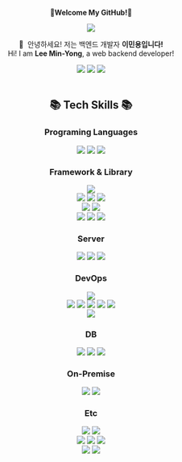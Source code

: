 <p align="center"><strong>💖Welcome My GitHub!💖</strong></p>
<div align=center>
<img src="https://capsule-render.vercel.app/api?type=rounded&color=auto&height=300&text=Ludin%27s%20World&fontSize=80&theme=gruvbox_light&animation=fadeIn" />
</div>


<div align=center>
<p>
  👋&nbsp; 안녕하세요! 저는 백엔드 개발자 <b>이민용입니다!</b><br>
  Hi! I am <b>Lee Min-Yong</b>, a web backend developer!
</p>
  <a href="https://ludin-rich.tistory.com/"><img src="https://img.shields.io/badge/Blog-000000?style=flat-square&logo=tistory&logoColor=white"/></a>
<a href="https://www.instagram.com/ludin_lee/"><img src="https://img.shields.io/badge/Instagram-E4405F?style=flat-square&logo=instagram&logoColor=white"/></a>
<a href="https://www.linkedin.com/in/%EB%AF%BC%EC%9A%A9-%EC%9D%B4-6037b8244/"><img src="https://img.shields.io/badge/linkedin-0A66C2?style=flat-square&logo=linkedin&logoColor=white"/></a>
<br>
</div>

<br>


<div align=center><h2>📚 Tech Skills 📚</h2> </div>

<div align=center><h3>Programing Languages</h3>
<p>
<img src="https://img.shields.io/badge/JavaScript-F7DF1E?style=flat-square&logo=JavaScript&logoColor=white"/>
<img src="https://img.shields.io/badge/TypeScript-3178C6?style=flat-square&logo=TypeScript&logoColor=white"/>
<img src="https://img.shields.io/badge/Python-3776AB?style=flat-square&logo=Python&logoColor=white"/>
</p>
</div>

<div align=center><h3>Framework & Library </h3>
<p>
<img src="https://img.shields.io/badge/Node.js-339933?style=flat-square&logo=Node.js&logoColor=white"/>
  <br>
<img src="https://img.shields.io/badge/Express-000000?style=flat-square&logo=Express&logoColor=white"/>
<img src="https://img.shields.io/badge/NestJs-E0234E?style=flat-square&logo=NetsJs&logoColor=white"/>
<img src="https://img.shields.io/badge/Flask-000000?style=flat-square&logo=Flask&logoColor=white"/>
  <br>
<img src="https://img.shields.io/badge/Sequelize-52B0E7?style=flat-square&logo=Sequelize&logoColor=white"/>
<img src="https://img.shields.io/badge/Mongoose-880000?style=flat-square&logo=Mongoose&logoColor=white"/>
  <br>
<img src="https://img.shields.io/badge/Socket.io-010101?style=flat-square&logo=Socket.io&logoColor=white"/>
<img src="https://img.shields.io/badge/Jest-C21325?style=flat-square&logo=Jest&logoColor=white"/>
<img src="https://img.shields.io/badge/RabbitMQ-FF6600?style=flat-square&logo=RabbitMQ&logoColor=white"/>
</p>
</div>


<div align=center><h3> Server</h3>
<p>
<img src="https://img.shields.io/badge/Ubuntu-E95420?style=flat-square&logo=Ubuntu&logoColor=white"/>
<img src="https://img.shields.io/badge/CentOS-262577?style=flat-square&logo=CentOS&logoColor=white"/>
<img src="https://img.shields.io/badge/WindowsServer-0078D4?style=flat-square&logo=Windows&logoColor=white"/>
</p>
</div>


<div align=center><h3>DevOps</h3>
<p>
<img src="https://img.shields.io/badge/Amazon Aws-232F3E?style=flat-square&logo=AmazonAws&logoColor=white"/>
    <br>
<img src="https://img.shields.io/badge/EC2-FF9900?style=flat-square&logo=amazonec2&logoColor=white"/>
<img src="https://img.shields.io/badge/RDS -527FFF?style=flat-square&logo=amazonrds&logoColor=white"/>
<img src="https://img.shields.io/badge/S3-569A31?style=flat-square&logo=amazons3&logoColor=white"/>
<img src="https://img.shields.io/badge/Route53-8C4FFF?style=flat-square&logo=amazonroute53&logoColor=white"/>
<img src="https://img.shields.io/badge/Amazon Aws-232F3E?style=flat-square&logo=AmazonAws&logoColor=white"/>
  <br>
<img src="https://img.shields.io/badge/AlibabaCloud-FF6A00?style=flat-square&logo=alibabacloud&logoColor=white"/>
</p>
</div>


<div align=center><h3> DB</h3>
<p>
<img src="https://img.shields.io/badge/MySQL-4479A1?style=flat-square&logo=MySQL&logoColor=white"/>
<img src="https://img.shields.io/badge/MongoDB-47A248?style=flat-square&logo=MongoDB&logoColor=white"/>
<img src="https://img.shields.io/badge/Redis-DC382D?style=flat-square&logo=Redis&logoColor=white"/>
</p>
</div>


<div align=center><h3>On-Premise </h3>
<p>
<img src="https://img.shields.io/badge/Cisco-1BA0D7?style=flat-square&logo=Cisco&logoColor=white"/>
<img src="https://img.shields.io/badge/Fortinet-EE3124?style=flat-square&logo=Fortinet&logoColor=white"/>
</p>
</div>




<div align=center><h3> Etc</h3>
<p>
<img src="https://img.shields.io/badge/Swagger-85EA2D?style=flat-square&logo=Swagger&logoColor=white"/>
<img src="https://img.shields.io/badge/Postman-FF6C37?style=flat-square&logo=Postman&logoColor=white"/>
  <br>
<img src="https://img.shields.io/badge/Notion-000000?style=flat-square&logo=Notion&logoColor=white"/>
<img src="https://img.shields.io/badge/Jira-0052CC?style=flat-square&logo=Jira&logoColor=white"/>
<img src="https://img.shields.io/badge/Slack-4A154B?style=flat-square&logo=Slack&logoColor=white"/>
  <br>
<img src="https://img.shields.io/badge/HTML5-E34F26?style=flat-square&logo=HTML5&logoColor=white"/>
<img src="https://img.shields.io/badge/CSS3-1572B6?style=flat-square&logo=CSS3&logoColor=white"/>
</p>
</div>

